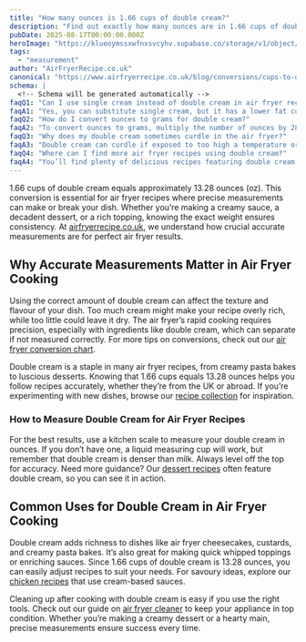 ```yaml
---
title: "How many ounces is 1.66 cups of double cream?"
description: "Find out exactly how many ounces are in 1.66 cups of double cream with our easy conversion guide—perfect for air fryer recipes!"
pubDate: 2025-08-17T00:00:00.000Z
heroImage: "https://klueoymssxwfnxsvcyhv.supabase.co/storage/v1/object/public/Shmucket/how-many-ounces-is-1-66-cups-of-double-cream.webp"
tags:
  - "measurement"
author: "AirFryerRecipe.co.uk"
canonical: "https://www.airfryerrecipe.co.uk/blog/conversions/cups-to-ounces/how-many-ounces-is-1-66-cups-of-double-cream"
schema: |
  <!-- Schema will be generated automatically -->
faqQ1: "Can I use single cream instead of double cream in air fryer recipes?"
faqA1: "Yes, you can substitute single cream, but it has a lower fat content (around 18% compared to double cream’s 48%). This may affect the richness and texture of your dish. If using single cream, you might need to adjust cooking times slightly, as it’s less stable under heat."
faqQ2: "How do I convert ounces to grams for double cream?"
faqA2: "To convert ounces to grams, multiply the number of ounces by 28.35. For example, 13.28 ounces of double cream equals approximately 376 grams. This is handy if your recipe uses metric measurements or if you’re using a scale that displays grams."
faqQ3: "Why does my double cream sometimes curdle in the air fryer?"
faqA3: "Double cream can curdle if exposed to too high a temperature or if it’s heated too quickly. To prevent this, warm it gently or mix it with other ingredients before air frying. Also, ensure your air fryer isn’t overcrowded, as uneven heat distribution can cause issues."
faqQ4: "Where can I find more air fryer recipes using double cream?"
faqA4: "You’ll find plenty of delicious recipes featuring double cream on <a href=https://www.airfryerrecipe.co.uk/>airfryerrecipe.co.uk</a>. From desserts like crème brûlée to savoury dishes like creamy garlic mushrooms, there’s something for every taste. Check out our <a href=https://www.airfryerrecipe.co.uk/recipe-category/dessert>dessert category</a> for sweet inspiration."
---
```

<p>1.66 cups of double cream equals approximately 13.28 ounces (oz). This conversion is essential for air fryer recipes where precise measurements can make or break your dish. Whether you’re making a creamy sauce, a decadent dessert, or a rich topping, knowing the exact weight ensures consistency. At <a href=https://www.airfryerrecipe.co.uk/>airfryerrecipe.co.uk</a>, we understand how crucial accurate measurements are for perfect air fryer results.</p>  

<h2>Why Accurate Measurements Matter in Air Fryer Cooking</h2>  
<p>Using the correct amount of double cream can affect the texture and flavour of your dish. Too much cream might make your recipe overly rich, while too little could leave it dry. The air fryer’s rapid cooking requires precision, especially with ingredients like double cream, which can separate if not measured correctly. For more tips on conversions, check out our <a href=https://www.airfryerrecipe.co.uk/air-fryer-conversion-chart>air fryer conversion chart</a>.</p>  

<p>Double cream is a staple in many air fryer recipes, from creamy pasta bakes to luscious desserts. Knowing that 1.66 cups equals 13.28 ounces helps you follow recipes accurately, whether they’re from the UK or abroad. If you’re experimenting with new dishes, browse our <a href=https://www.airfryerrecipe.co.uk/recipes>recipe collection</a> for inspiration.</p>  

<h3>How to Measure Double Cream for Air Fryer Recipes</h3>  
<p>For the best results, use a kitchen scale to measure your double cream in ounces. If you don’t have one, a liquid measuring cup will work, but remember that double cream is denser than milk. Always level off the top for accuracy. Need more guidance? Our <a href=https://www.airfryerrecipe.co.uk/recipe-category/dessert>dessert recipes</a> often feature double cream, so you can see it in action.</p>  

<h2>Common Uses for Double Cream in Air Fryer Cooking</h2>  
<p>Double cream adds richness to dishes like air fryer cheesecakes, custards, and creamy pasta bakes. It’s also great for making quick whipped toppings or enriching sauces. Since 1.66 cups of double cream is 13.28 ounces, you can easily adjust recipes to suit your needs. For savoury ideas, explore our <a href=https://www.airfryerrecipe.co.uk/recipe-category/chicken>chicken recipes</a> that use cream-based sauces.</p>  

<p>Cleaning up after cooking with double cream is easy if you use the right tools. Check out our guide on <a href=https://www.airfryerrecipe.co.uk/air-fryer-cleaner>air fryer cleaner</a> to keep your appliance in top condition. Whether you’re making a creamy dessert or a hearty main, precise measurements ensure success every time.</p>
